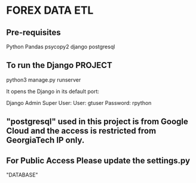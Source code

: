 # FOREX DATA ETL

## Pre-requisites
  Python
  Pandas
  psycopy2
  django
  postgresql


## To run the Django PROJECT
python3 manage.py runserver

It opens the Django in its default port:

Django Admin Super User:
User: gtuser
Password: rpython

## "postgresql" used in this project is from Google Cloud and the access is restricted from GeorgiaTech IP only.




## For Public Access Please update the settings.py
"DATABASE"
